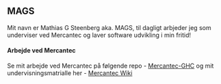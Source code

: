## MAGS

Mit navn er Mathias G Steenberg aka. MAGS, til dagligt arbjeder jeg som underviser ved Mercantec og laver software udvikling i min fritid!

#### Arbejde ved Mercantec 

Se mit arbejde ved Mercantec på følgende repo - [Mercantec-GHC](https://github.com/mercantec-GHC) og mit undervisningsmatrialle her - [Mercantec Wiki](https://mercantec.notion.site/9fb68009b21b47f28c759169ee734de7?v=e0125d9cf06646ac8317d5b8cb8eca8b)
